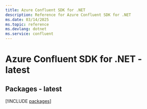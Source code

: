 ```yaml
---
title: Azure Confluent SDK for .NET
description: Reference for Azure Confluent SDK for .NET
ms.date: 03/14/2025
ms.topic: reference
ms.devlang: dotnet
ms.service: confluent
---
```

# Azure Confluent SDK for .NET - latest
## Packages - latest
[!INCLUDE [packages](confluent-index.md)]